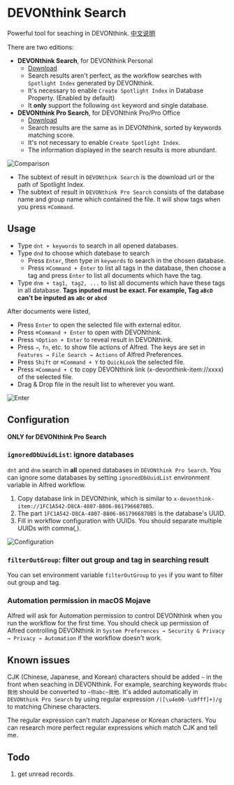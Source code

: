 
# DEVONthink Search

Powerful tool for seaching in DEVONthink. [中文说明](https://github.com/mpco/AlfredWorkflow-DEVONthink-Search/blob/master/README_CN.md)

There are two editions:

- **DEVONthink Search**, for DEVONthink Personal
    - [Download](https://github.com/mpco/AlfredWorkflow-DEVONthink-Search/releases/download/3.0/DEVONthink.Search.alfredworkflow)
    - Search results aren't perfect, as the workflow searches with `Spotlight Index` generated by DEVONthink.
    - It's necessary to enable `Create Spotlight Index` in Database Property. (Enabled by default)
    - It **only** support the following `dnt` keyword and single database.
- **DEVONthink Pro Search**, for DEVONthink Pro/Pro Office
    - [Download](https://github.com/mpco/AlfredWorkflow-DEVONthink-Search/releases)
    - Search results are the same as in DEVONthink, sorted by keywords matching score. 
    - It's not necessary to enable `Create Spotlight Index`.
    - The information displayed in the search results is more abundant.

![Comparison](https://user-images.githubusercontent.com/3690653/48790858-3f872c00-ed2b-11e8-8ae6-683ce19cc597.png)

- The subtext of result in `DEVONthink Search` is the download url or the path of Spotlight Index.
- The subtext of result in `DEVONthink Pro Search` consists of the database name and group name which contained the file. It will show tags when you press `⌘Command`.


## Usage

- Type `dnt + keywords` to search in all opened databases. 
- Type `dnd` to choose which datebase to search
    - Press `Enter`, then type in `keywords` to search in the chosen database. 
    - Press `⌘Command + Enter` to list all tags in the database, then choose a tag and press `Enter` to list all documents which have the tag.
- Type `dnm + tag1, tag2, ...` to list all documents which have these tags in all database. **Tags inputed must be exact. For example, Tag `aBcD` can't be inputed as `aBc` or `abcd`**

After documents were listed,

- Press `Enter` to open the selected file with external editor.
- Press `⌘Command + Enter` to open with DEVONthink.
- Press `⌥Option + Enter` to reveal result in DEVONthink.
- Press `→`, `fn`, etc. to show file actions of Alfred. The keys are set in `Features → File Search → Actions` of Alfred Preferences.
- Press `Shift` or `⌘Command + Y` to `QuickLook` the selected file.
- Press `⌘Command + C` to copy DEVONthink link (x-devonthink-item://xxxx) of the selected file.
- Drag & Drop file in the result list to wherever you want.

![Enter](https://user-images.githubusercontent.com/3690653/48790940-73625180-ed2b-11e8-89dc-6bf4f6b9e72a.png)

## Configuration

**ONLY for DEVONthink Pro Search**

### `ignoredDbUuidList`: ignore databases

`dnt` and `dnm` search in **all** opened databases  in `DEVONthink Pro Search`. You can ignore some databases by setting `ignoredDbUuidList` environment variable in Alfred workflow.

1. Copy database link in DEVONthink, which is similar to `x-devonthink-item://1FC1A542-D8CA-4807-B806-8617966870B5`.
2. The part `1FC1A542-D8CA-4807-B806-8617966870B5` is the database's UUID.
3. Fill in workflow configuration with UUIDs. You should separate multiple UUIDs with comma(,).

![Configuration](https://user-images.githubusercontent.com/3690653/48790986-9987f180-ed2b-11e8-8f64-846d96fd26b9.png)

### `filterOutGroup`: filter out group and tag in searching result

You can set environment variable `filterOutGroup` to `yes` if you want to filter out group and tag.

### Automation permission in macOS Mojave

Alfred will ask for Automation permission to control DEVONthink when you run the workflow for the first time. You should check up permission of Alfred controlling DEVONthink in `System Preferences → Security & Privacy → Privacy → Automation` if the workflow doesn't work.

## Known issues

CJK (Chinese, Japanese, and Korean) characters should be added `~` in the front when seaching in DEVONthink. For example, searching keywords `你abc我他` should be converted to `~你abc~我他`. It's added automatically in `DEVONthink Pro Search` by using regular expression `/([\u4e00-\u9fff]+)/g` to matching Chinese characters.

The regular expression can't match Japanese or Korean characters. You can research more perfect regular expressions which match CJK and tell me.


## Todo

1. get unread records.